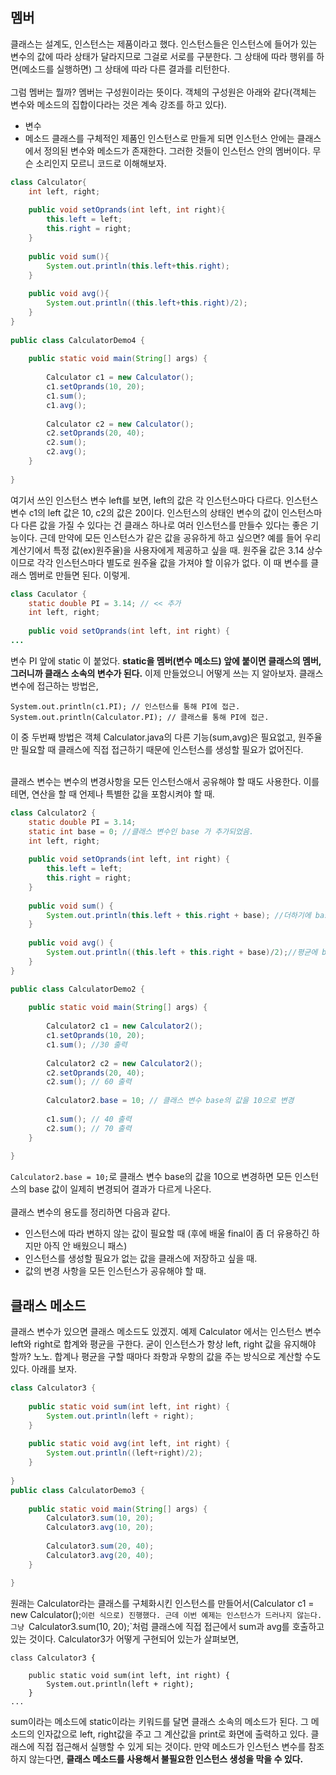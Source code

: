 ## 멤버
클래스는 설계도, 인스턴스는 제품이라고 했다. 인스턴스들은 인스턴스에 들어가 있는 변수의 값에 따라 상태가 달라지므로 그걸로 서로를 구분한다. 
그 상태에 따라 행위를 하면(메소드를 실행하면) 그 상태에 따라 다른 결과를 리턴한다.<br><br>
그럼 멤버는 뭘까? 멤버는 구성원이라는 뜻이다. 객체의 구성원은 아래와 같다(객체는 변수와 메소드의 집합이다라는 것은 계속 강조를 하고 있다).
* 변수
* 메소드
클래스를 구체적인 제품인 인스턴스로 만들게 되면 인스턴스 안에는 클래스에서 정의된 변수와 메소드가 존재한다. 그러한 것들이 인스턴스 안의 멤버이다.
무슨 소리인지 모르니 코드로 이해해보자.
```java
class Calculator{
    int left, right;
      
    public void setOprands(int left, int right){
        this.left = left;
        this.right = right;
    }
      
    public void sum(){
        System.out.println(this.left+this.right);
    }
      
    public void avg(){
        System.out.println((this.left+this.right)/2);
    }
}
  
public class CalculatorDemo4 {
      
    public static void main(String[] args) {
          
        Calculator c1 = new Calculator();
        c1.setOprands(10, 20);
        c1.sum();       
        c1.avg();       
          
        Calculator c2 = new Calculator();
        c2.setOprands(20, 40);
        c2.sum();       
        c2.avg();
    }
  
}
```
여기서 쓰인 인스턴스 변수 left를 보면, left의 값은 각 인스턴스마다 다르다. 인스턴스 변수 c1의 left 값은 10, c2의 값은 20이다. 
인스턴스의 상태인 변수의 값이 인스턴스마다 다른 값을 가질 수 있다는 건 클래스 하나로 여러 인스턴스를 만들수 있다는 좋은 기능이다.
근데 만약에 모든 인스턴스가 같은 값을 공유하게 하고 싶으면? 예를 들어 우리 계산기에서 특정 값(ex)원주율)을 사용자에게 제공하고 싶을 때. 
원주율 값은 3.14 상수이므로 각각 인스턴스마다 별도로 원주율 값을 가져야 할 이유가 없다. 이 때 변수를 클래스 멤버로 만들면 된다. 이렇게.
```java
class Caculator {
    static double PI = 3.14; // << 추가
    int left, right;
    
    public void setOprands(int left, int right) {
...
```
변수 PI 앞에 static 이 붙었다. **static을 멤버(변수 메소드) 앞에 붙이면 클래스의 멤버, 그러니까 클래스 소속의 변수가 된다.** 
이제 만들었으니 어떻게 쓰는 지 알아보자.
클래스 변수에 접근하는 방법은,
```
System.out.println(c1.PI); // 인스턴스를 통해 PI에 접근.
System.out.println(Calculator.PI); // 클래스를 통해 PI에 접근.
```
이 중 두번째 방법은 객체 Calculator.java의 다른 기능(sum,avg)은 필요없고, 원주율만 필요할 때 클래스에 직접 접근하기 때문에 인스턴스를 생성할 필요가 없어진다.<br><br>

클래스 변수는 변수의 변경사항을 모든 인스턴스애서 공유해야 할 때도 사용한다. 이를테면, 연산을 할 때 언제나 특별한 값을 포함시켜야 할 때.
```java
class Calculator2 {
	static double PI = 3.14;
	static int base = 0; //클래스 변수인 base 가 추가되었음.
	int left, right;
	
	public void setOprands(int left, int right) {
		this.left = left;
		this.right = right;
	}
	
	public void sum() {
		System.out.println(this.left + this.right + base); //더하기에 base 값 포함
	}
	
	public void avg() {
		System.out.println((this.left + this.right + base)/2);//평균에 base 값 포함	
	}
}

public class CalculatorDemo2 {
	
	public static void main(String[] args) {
		
		Calculator2 c1 = new Calculator2();
		c1.setOprands(10, 20);
		c1.sum(); //30 출력
		
		Calculator2 c2 = new Calculator2();
		c2.setOprands(20, 40);
		c2.sum(); // 60 출력
		
		Calculator2.base = 10; // 클래스 변수 base의 값을 10으로 변경
		
		c1.sum(); // 40 출력
		c2.sum(); // 70 출력
	}
	
}
```
`Calculator2.base = 10;`로 클래스 변수 base의 값을 10으로 변경하면 모든 인스턴스의 base 값이 일제히 변경되어 결과가 다르게 나온다.<br><br>
클래스 변수의 용도를 정리하면 다음과 같다.
* 인스턴스에 따라 변하지 않는 값이 필요할 때 (후에 배울 final이 좀 더 유용하긴 하지만 아직 안 배웠으니 패스)
* 인스턴스를 생성할 필요가 없는 값을 클래스에 저장하고 싶을 때.
* 값의 변경 사항을 모든 인스턴스가 공유해야 할 때.

## 클래스 메소드
클래스 변수가 있으면 클래스 메소드도 있겠지. 예제 Calculator 에서는 인스턴스 변수 left와 right로 합계와 평균을 구한다. 
굳이 인스턴스가 항상 left, right 값을 유지해야 할까? 노노. 합계나 평균을 구할 때마다 좌항과 우항의 값을 주는 방식으로 계산할 수도 있다. 아래를 보자.
```java
class Calculator3 {
	
	public static void sum(int left, int right) {
		System.out.println(left + right);
	}
	
	public static void avg(int left, int right) {
		System.out.println((left+right)/2);
	}
	
}
public class CalculatorDemo3 {
	
	public static void main(String[] args) {
		Calculator3.sum(10, 20);
		Calculator3.avg(10, 20);
		
		Calculator3.sum(20, 40);
		Calculator3.avg(20, 40);
	}

}
```
원래는 Calculator라는 클래스를 구체화시킨 인스턴스를 만들어서(Calculator c1 = new Calculator();`이런 식으로) 진행했다.
근데 이번 예제는 인스턴스가 드러나지 않는다. 그냥 `Calculator3.sum(10, 20);`처럼 클래스에 직접 접근에서 sum과 avg를 호출하고 있는 것이다.
Calculator3가 어떻게 구현되어 있는가 살펴보면,
```
class Calculator3 {
	
	public static void sum(int left, int right) {
		System.out.println(left + right);
	}
...
```
sum이라는 메소드에 static이라는 키워드를 달면 클래스 소속의 메소드가 된다. 그 메소드의 인자값으로 left, right값을 주고 그 계산값을 print로 화면에 출력하고 있다.
클래스에 직접 접근해서 실행할 수 있게 되는 것이다. 만약 메소드가 인스턴스 변수를 참조하지 않는다면, **클래스 메소드를 사용해서 불필요한 인스턴스 생성을 막을 수 있다.**
